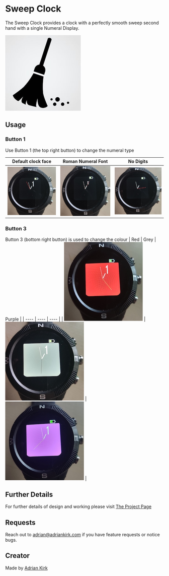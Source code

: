 # Sweep Clock

The Sweep Clock provides a clock with a perfectly smooth sweep second hand with a single Numeral Display. 

![](app.png)

## Usage

### Button 1

Use Button 1 (the top right button) to change the numeral type 

|   Default clock face   |  Roman Numeral Font    |  No Digits    |
| ---- | ---- | ---- |
|   ![](./numeral-01.jpg)   | ![](numeral-02.jpg)     |  ![](numeral-03.jpg)    |



### Button 3
Button 3 (bottom right button) is used to change the colour
|  Red   |  Grey    |  Purple    |
| ---- | ---- | ---- |
|   ![](./color-01.jpg) | ![](color-02.jpg) |  ![](color-03.jpg)   |



## Further Details

For further details of design and working please visit [The Project Page](https://www.notion.so/adrianwkirk/Sweep-hand-clock-6aa5b6b3d1074d4e87fc947975b1e4b7)

## Requests

Reach out to adrian@adriankirk.com if you have feature requests or notice bugs.

## Creator

Made by [Adrian Kirk](mailto:adrian@adriankirk.com)
